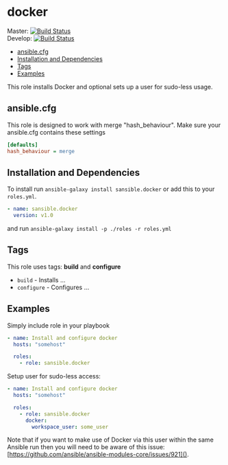 # docker

Master: [![Build Status](https://travis-ci.org/sansible/docker.svg?branch=master)](https://travis-ci.org/sansible/docker)  
Develop: [![Build Status](https://travis-ci.org/sansible/docker.svg?branch=develop)](https://travis-ci.org/sansible/docker)

* [ansible.cfg](#ansible-cfg)
* [Installation and Dependencies](#installation-and-dependencies)
* [Tags](#tags)
* [Examples](#examples)

This role installs Docker and optional sets up a user for sudo-less usage.




## ansible.cfg

This role is designed to work with merge "hash_behaviour". Make sure your
ansible.cfg contains these settings

```INI
[defaults]
hash_behaviour = merge
```




## Installation and Dependencies

To install run `ansible-galaxy install sansible.docker` or add this to your
`roles.yml`.

```YAML
- name: sansible.docker
  version: v1.0
```

and run `ansible-galaxy install -p ./roles -r roles.yml`




## Tags

This role uses tags: **build** and **configure**

* `build` - Installs ...
* `configure` - Configures ...




## Examples

Simply include role in your playbook

```YAML
- name: Install and configure docker
  hosts: "somehost"

  roles:
    - role: sansible.docker
```

Setup user for sudo-less access:

```YAML
- name: Install and configure docker
  hosts: "somehost"

  roles:
    - role: sansible.docker
      docker:
        workspace_user: some_user
```

Note that if you want to make use of Docker via this user within the same
Ansible run then you will need to be aware of this issue: [https://github.com/ansible/ansible-modules-core/issues/921]().
